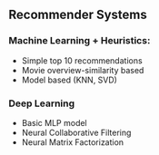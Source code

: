 ## Recommender Systems
### Machine Learning + Heuristics:
* Simple top 10 recommendations
* Movie overview-similarity based 
* Model based (KNN, SVD) 

### Deep Learning 
* Basic MLP model
* Neural Collaborative Filtering
* Neural Matrix Factorization
